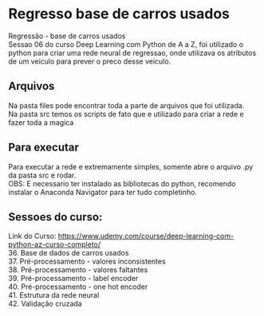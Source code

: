 # Regresso base de carros usados
Regressão - base de carros usados<br>
Sessao 06 do curso Deep Learning com Python de A a Z, foi utilizado o python para criar uma rede neural de regressao, onde utilizava os atributos de um veiculo para prever o preco desse veiculo.

## Arquivos
Na pasta files pode encontrar toda a parte de arquivos que foi utilizada.<br>
Na pasta src temos os scripts de fato que e utilizado para criar a rede e fazer toda a magica

## Para executar
Para executar a rede e extremamente simples, somente abre o arquivo .py da pasta src e rodar.<br>
OBS: E necessario ter instalado as bibliotecas do python, recomendo instalar o Anaconda Navigator para ter tudo completinho.

## Sessoes do curso:<br>
Link do Curso: https://www.udemy.com/course/deep-learning-com-python-az-curso-completo/ <br>
36. Base de dados de carros usados<br>
37. Pré-processamento - valores inconsistentes<br>
38. Pré-processamento - valores faltantes<br>
39. Pré-processamento - label encoder<br>
40. Pré-processamento - one hot encoder<br>
41. Estrutura da rede neural<br>
42. Validação cruzada<br>
